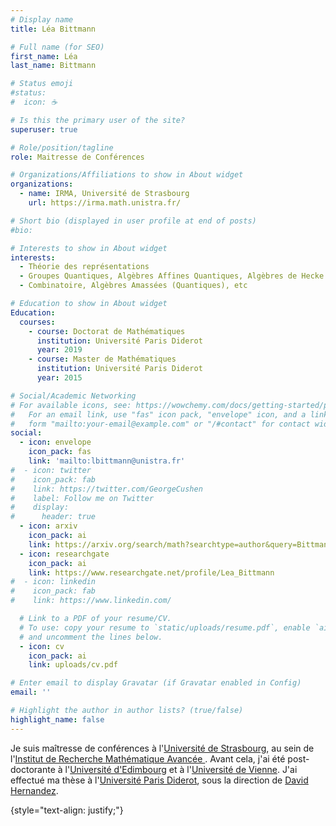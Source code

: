 ```yaml
---
# Display name
title: Léa Bittmann

# Full name (for SEO)
first_name: Léa
last_name: Bittmann

# Status emoji
#status:
#  icon: ☕️

# Is this the primary user of the site?
superuser: true

# Role/position/tagline
role: Maitresse de Conférences

# Organizations/Affiliations to show in About widget
organizations:
  - name: IRMA, Université de Strasbourg
    url: https://irma.math.unistra.fr/

# Short bio (displayed in user profile at end of posts)
#bio: 

# Interests to show in About widget
interests:
  - Théorie des représentations
  - Groupes Quantiques, Algèbres Affines Quantiques, Algèbres de Hecke (Doublement) Affines, etc
  - Combinatoire, Algèbres Amassées (Quantiques), etc

# Education to show in About widget
Education:
  courses:
    - course: Doctorat de Mathématiques
      institution: Université Paris Diderot
      year: 2019
    - course: Master de Mathématiques
      institution: Université Paris Diderot
      year: 2015

# Social/Academic Networking
# For available icons, see: https://wowchemy.com/docs/getting-started/page-builder/#icons
#   For an email link, use "fas" icon pack, "envelope" icon, and a link in the
#   form "mailto:your-email@example.com" or "/#contact" for contact widget.
social:
  - icon: envelope
    icon_pack: fas
    link: 'mailto:lbittmann@unistra.fr'
#  - icon: twitter
#    icon_pack: fab
#    link: https://twitter.com/GeorgeCushen
#    label: Follow me on Twitter
#    display:
#      header: true
  - icon: arxiv
    icon_pack: ai
    link: https://arxiv.org/search/math?searchtype=author&query=Bittmann%2C+L
  - icon: researchgate
    icon_pack: ai
    link: https://www.researchgate.net/profile/Lea_Bittmann
#  - icon: linkedin
#    icon_pack: fab
#    link: https://www.linkedin.com/

  # Link to a PDF of your resume/CV.
  # To use: copy your resume to `static/uploads/resume.pdf`, enable `ai` icons in `params.yaml`,
  # and uncomment the lines below.
  - icon: cv
    icon_pack: ai
    link: uploads/cv.pdf

# Enter email to display Gravatar (if Gravatar enabled in Config)
email: ''

# Highlight the author in author lists? (true/false)
highlight_name: false
---
```


Je suis maîtresse de conférences à l'[Université de Strasbourg](https://www.unistra.fr/), au sein de l'[Institut de Recherche Mathématique Avancée ](https://irma.math.unistra.fr/).
Avant cela, j'ai été post-doctorante à l'[Université d'Edimbourg](https://hodge.maths.ed.ac.uk/tiki/Welcome)
et  à l'[Université de Vienne](https://mathematik.univie.ac.at/en/). J'ai effectué ma thèse à l'[Université Paris Diderot](https://u-paris.fr/en/), sous la direction de [David Hernandez](https://webusers.imj-prg.fr/~david.hernandez/).

{style="text-align: justify;"}
